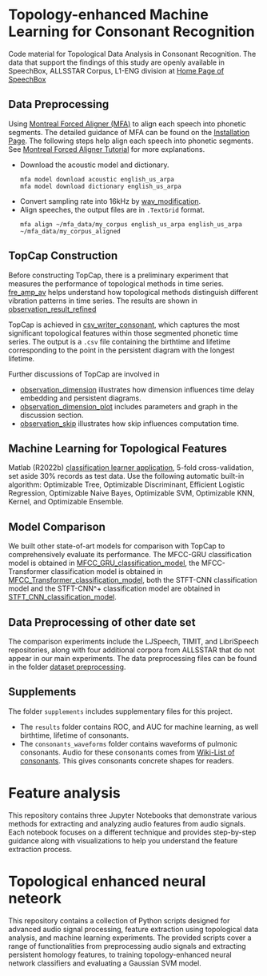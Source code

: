 # Topology-enhanced Machine Learning for Consonant Recognition
Code material for Topological Data Analysis in Consonant Recognition. The data that support the findings of this study are openly available in SpeechBox, ALLSSTAR Corpus, L1-ENG division at [Home Page of SpeechBox](https://speechbox.linguistics.northwestern.edu/#!/home)

## Data Preprocessing
Using [Montreal Forced Aligner (MFA)](https://montreal-forced-aligner.readthedocs.io/en/latest/index.html) to align each speech into phonetic segments. The detailed guidance of MFA can be found on the [Installation Page](https://montreal-forced-aligner.readthedocs.io/en/latest/installation.html). The following steps help align each speech into phonetic segments. See [Montreal Forced Aligner Tutorial](https://eleanorchodroff.com/tutorial/montreal-forced-aligner.html) for more explanations.

- Download the acoustic model and dictionary.
  ```
  mfa model download acoustic english_us_arpa
  mfa model download dictionary english_us_arpa
  ```
- Convert sampling rate into 16kHz by [wav_modification](https://github.com/AnnFeng233/TDA_Consonant_Recognition/blob/main/wav_modification.ipynb).  
- Align speeches, the output files are in `.TextGrid` format.
  ```
  mfa align ~/mfa_data/my_corpus english_us_arpa english_us_arpa ~/mfa_data/my_corpus_aligned
  ```

## TopCap Construction
Before constructing TopCap, there is a preliminary experiment that measures the performance of topological methods in time series. [fre_amp_av](https://github.com/AnnFeng233/TDA_Consonant_Recognition/blob/main/fre_amp_av.ipynb) helps understand how topological methods distinguish different vibration patterns in time series. The results are shown in [observation_result_refined](https://github.com/AnnFeng233/TDA_Consonant_Recognition/blob/main/observation_result_refined.ipynb)

TopCap is achieved in [csv_writer_consonant](https://github.com/AnnFeng233/TDA_Consonant_Recognition/blob/main/csv_writer_consonant.ipynb), which captures the most significant topological features within those segmented phonetic time series. The output is a `.csv` file containing the birthtime and lifetime corresponding to the point in the persistent diagram with the longest lifetime.  

Further discussions of TopCap are involved in 
- [observation_dimension](https://github.com/AnnFeng233/TDA_Consonant_Recognition/blob/main/observation_dimension.ipynb) illustrates how dimension influences time delay embedding and persistent diagrams.
- [observation_dimension_plot](https://github.com/AnnFeng233/TDA_Consonant_Recognition/blob/main/observation_dimension_plot.ipynb) includes parameters and graph in the discussion section.
- [observation_skip](https://github.com/AnnFeng233/TDA_Consonant_Recognition/blob/main/observation_skip.ipynb) illustrates how skip influences computation time.

## Machine Learning for Topological Features
Matlab (R2022b) [classification learner application](https://www.mathworks.com/help/stats/classificationlearner-app.html), 5-fold cross-validation, set aside 30\% records as test data. Use the following automatic built-in algorithm: Optimizable Tree, Optimizable Discriminant, Efficient Logistic Regression, Optimizable Naive Bayes, Optimizable SVM, Optimizable KNN, Kernel, and Optimizable Ensemble.

## Model Comparison
We built other state-of-art models for comparison with TopCap to comprehensively evaluate its performance. The MFCC-GRU classification model is obtained in [MFCC_GRU_classification_model](https://github.com/sustech-topology/TopCap/blob/main/model%20comparison/MFCC_GRU_classification_model.py), the MFCC-Transformer classification model is obtained in [MFCC_Transformer_classification_model](https://github.com/sustech-topology/TopCap/blob/main/model%20comparison/MFCC_Transformer_classification_model.py), both the STFT-CNN classification model and the STFT-CNN^+ classification model are obtained in [STFT_CNN_classification_model](https://github.com/sustech-topology/TopCap/blob/main/model%20comparison/STFT_CNN_classification_model). 

## Data Preprocessing of other date set
The comparison experiments include the LJSpeech, TIMIT, and LibriSpeech repositories, along with four additional corpora from ALLSSTAR that do not appear in our main experiments. The data preprocessing files can be found in the folder [dataset preprocessing](https://github.com/sustech-topology/TopCap/tree/main/dataset%20preprocessing). 


## Supplements
The folder `supplements` includes supplementary files for this project. 

- The `results` folder contains ROC, and AUC for machine learning, as well birthtime, lifetime of consonants.
- The `consonants_waveforms` folder contains waveforms of pulmonic consonants. Audio for these consonants comes from [Wiki-List of consonants](https://en.wikipedia.org/wiki/List_of_consonants). This gives consonants concrete shapes for readers.

# Feature analysis

This repository contains three Jupyter Notebooks that demonstrate various methods for extracting and analyzing audio features from audio signals. Each notebook focuses on a different technique and provides step-by-step guidance along with visualizations to help you understand the feature extraction process.

# Topological enhanced neural neteork

This repository contains a collection of Python scripts designed for advanced audio signal processing, feature extraction using topological data analysis, and machine learning experiments. The provided scripts cover a range of functionalities from preprocessing audio signals and extracting persistent homology features, to training topology-enhanced neural network classifiers and evaluating a Gaussian SVM model.


